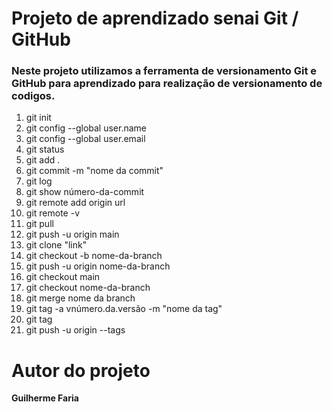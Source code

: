 # **Projeto de aprendizado senai Git / GitHub**
### Neste projeto utilizamos a ferramenta de versionamento Git e GitHub para aprendizado para realização de versionamento de codigos.
1. git init
1. git config --global user.name
1. git config --global user.email
1. git status
1. git add .
1. git commit -m "nome da commit"
1. git log
1. git show número-da-commit
1. git remote add origin url
1. git remote -v
1. git pull
1. git push -u origin main
1. git clone "link"
1. git checkout -b nome-da-branch
1. git push -u origin nome-da-branch
1. git checkout main
1. git checkout nome-da-branch
1. git merge nome da branch
1. git tag -a vnúmero.da.versão -m "nome da tag"
1. git tag
1. git push -u origin --tags

Autor do projeto 
=========================
**Guilherme Faria**
